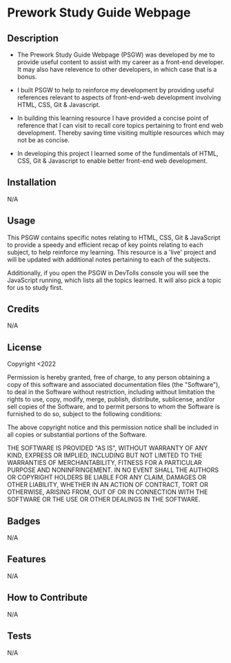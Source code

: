 # Prework Study Guide Webpage

## Description

- The Prework Study Guide Webpage (PSGW) was developed by me to provide useful content to assist with my career as a front-end developer. It may also have relevence to other developers, in which case that is a bonus.

- I built PSGW to help to reinforce my development by providing useful references relevant to aspects of front-end-web development involving HTML, CSS, Git & Javascript.

- In building this learning resource I have provided a concise point of reference that I can visit to recall core topics pertaining to front end web development. Thereby saving time visiting multiple resources which may not be as concise.

- In developing this project I learned some of the fundimentals of HTML, CSS, Git & Javascript to enable better front-end web development.

## Installation

N/A

## Usage

This PSGW contains specific notes relating to HTML, CSS, Git & JavaScript to provide a speedy and efficient recap of key points relating to each subject, to help reinforce my learning. This resource is a 'live' project and will be updated with additional notes pertaining to each of the subjects.

Additionally, if you open the PSGW in DevTolls console you will see the JavaScript running, which lists all the topics learned. It will also pick a topic for us to study first.


## Credits

N/A

## License

Copyright <2022 <Sam Brooke>

Permission is hereby granted, free of charge, to any person obtaining a copy of this software and associated documentation files (the "Software"), to deal in the Software without restriction, including without limitation the rights to use, copy, modify, merge, publish, distribute, sublicense, and/or sell copies of the Software, and to permit persons to whom the Software is furnished to do so, subject to the following conditions:

The above copyright notice and this permission notice shall be included in all copies or substantial portions of the Software.

THE SOFTWARE IS PROVIDED "AS IS", WITHOUT WARRANTY OF ANY KIND, EXPRESS OR IMPLIED, INCLUDING BUT NOT LIMITED TO THE WARRANTIES OF MERCHANTABILITY, FITNESS FOR A PARTICULAR PURPOSE AND NONINFRINGEMENT. IN NO EVENT SHALL THE AUTHORS OR COPYRIGHT HOLDERS BE LIABLE FOR ANY CLAIM, DAMAGES OR OTHER LIABILITY, WHETHER IN AN ACTION OF CONTRACT, TORT OR OTHERWISE, ARISING FROM, OUT OF OR IN CONNECTION WITH THE SOFTWARE OR THE USE OR OTHER DEALINGS IN THE SOFTWARE.


## Badges

N/A

## Features

N/A

## How to Contribute

N/A

## Tests

N/A
